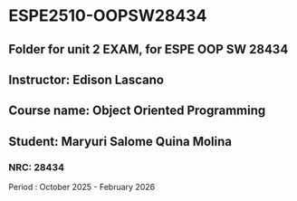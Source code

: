 # ESPE2510-OOPSW28434

## Folder for unit 2 EXAM, for ESPE OOP SW 28434

## Instructor: Edison Lascano

## Course name: Object Oriented Programming

## Student: Maryuri Salome Quina Molina



### NRC: 28434

Period : October 2025 - February 2026



